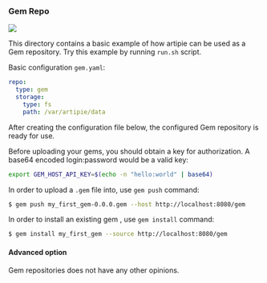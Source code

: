 ### Gem Repo

![](https://github.com/artipie/artipie/workflows/Proof::gem/badge.svg)

This directory contains a basic example of how artipie can be used as a Gem repository. 
Try this example by running `run.sh` script.

Basic configuration `gem.yaml`:

```yaml
repo:
  type: gem
  storage:
    type: fs
    path: /var/artipie/data
```

After creating the configuration file below, the configured Gem repository is ready for use.

Before uploading your gems, you should obtain a key for authorization. A base64 encoded
login:password would be a valid key:

```bash
export GEM_HOST_API_KEY=$(echo -n "hello:world" | base64)
```

In order to upload a `.gem` file into, use `gem push` command:

```bash
$ gem push my_first_gem-0.0.0.gem --host http://localhost:8080/gem
```

In order to install an existing gem , use `gem install` command:

```bash
$ gem install my_first_gem --source http://localhost:8080/gem
```

#### Advanced option

Gem repositories does not have any other opinions.
